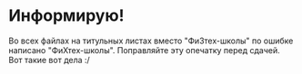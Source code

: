 # Информирую!

Во всех файлах на титульных листах вместо "ФиЗтех-школы" по ошибке написано "ФиХтех-школы". Поправляйте эту опечатку перед сдачей. <br>
Вот такие вот дела :/